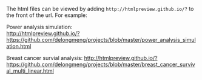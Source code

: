 
The html files can be viewed by adding `http://htmlpreview.github.io/?` to the front of the url. For example:

Power analysis simulation:  
http://htmlpreview.github.io/?https://github.com/delongmeng/projects/blob/master/power_analysis_simulation.html

Breast cancer survial analysis:
http://htmlpreview.github.io/?https://github.com/delongmeng/projects/blob/master/breast_cancer_survival_multi_linear.html
